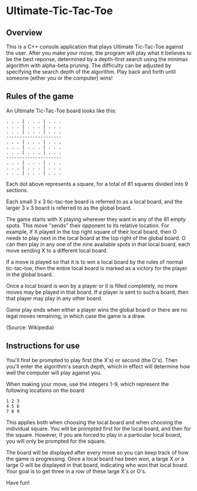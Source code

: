 # Ultimate-Tic-Tac-Toe

## Overview

This is a C++ console application that plays Ultimate Tic-Tac-Toe against the user.
After you make your move, the program will play what it believes to be the best reponse,
determined by a depth-first search using the minimax algorithm with alpha-beta pruning.
The difficulty can be adjusted by specifying the search depth of the algorithm.
Play back and forth until someone (either you or the computer) wins!


## Rules of the game

An Ultimate Tic-Tac-Toe board looks like this:

    . . . | . . . | . . .
    . . . | . . . | . . .
    . . . | . . . | . . .
    ---------------------
    . . . | . . . | . . .
    . . . | . . . | . . .
    . . . | . . . | . . .
    ---------------------
    . . . | . . . | . . .
    . . . | . . . | . . .
    . . . | . . . | . . .

Each dot above represents a square, for a total of 81 squares divided into 9 sections.

Each small 3 x 3 tic-tac-toe board is referred to as a local board,
and the larger 3 x 3 board is referred to as the global board.

The game starts with X playing wherever they want in any of the 81 empty spots.
This move "sends" their opponent to its relative location.
For example, if X played in the top right square of their local board,
then O needs to play next in the local board at the top right of the global board.
O can then play in any one of the nine available spots in that local board,
each move sending X to a different local board.

If a move is played so that it is to win a local board by the rules of normal tic-tac-toe,
then the entire local board is marked as a victory for the player in the global board.

Once a local board is won by a player or it is filled completely, no more moves may be played in that board.
If a player is sent to such a board, then that player may play in any other board.

Game play ends when either a player wins the global board or there are no legal moves remaining,
in which case the game is a draw.

(Source: Wikipedia)


## Instructions for use

You'll first be prompted to play first (the X's) or second (the O's).
Then you'll enter the algorithm's search depth, which in effect will determine how well the computer will play against you.

When making your move, use the integers 1-9, which represent the following locations on the board:

    1 2 3
    4 5 6
    7 8 9

This applies both when choosing the local board and when choosing the individual square.
You will be prompted first for the local board, and then for the square.
However, if you are forced to play in a particular local board, you will only be prompted for the square.

The board will be displayed after every move so you can keep track of how the game is progressing.
Once a local board has been won, a large X or a large O will be displayed in that board, indicating who won that local board.
Your goal is to get three in a row of these large X's or O's.

Have fun!
